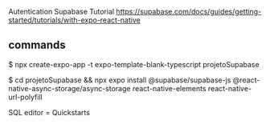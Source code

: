 Autentication Supabase
Tutorial
https://supabase.com/docs/guides/getting-started/tutorials/with-expo-react-native

## commands

$ npx create-expo-app -t expo-template-blank-typescript projetoSupabase

$ cd projetoSupabase && npx expo install @supabase/supabase-js @react-native-async-storage/async-storage react-native-elements react-native-url-polyfill

SQL editor = Quickstarts


